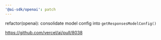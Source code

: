 ```yaml
---
'@ai-sdk/openai': patch
---
```


refactor(openai): consolidate model config into `getResponsesModelConfig()`

https://github.com/vercel/ai/pull/8038
